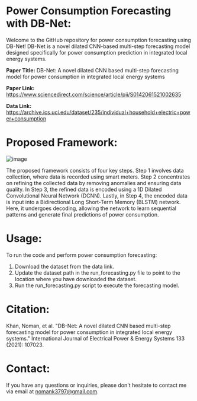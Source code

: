 # Power Consumption Forecasting with DB-Net:
Welcome to the GitHub repository for power consumption forecasting using DB-Net! DB-Net is a novel dilated CNN-based multi-step forecasting model designed specifically for power consumption prediction in integrated local energy systems.

**Paper Title:** DB-Net: A novel dilated CNN based multi-step forecasting model for power consumption in integrated local energy systems

**Paper Link:** https://www.sciencedirect.com/science/article/pii/S0142061521002635

**Data Link:** https://archive.ics.uci.edu/dataset/235/individual+household+electric+power+consumption

# Proposed Framework:

![image](https://github.com/nomank3797/Dilated-CNN-BLSTM-Power-Forecasting/assets/114480394/0d93effb-1fbe-48fc-951a-7c55fd2980c5)

The proposed framework consists of four key steps. Step 1 involves data collection, where data is recorded using smart meters. Step 2 concentrates on refining the collected data by removing anomalies and ensuring data quality. In Step 3, the refined data is encoded using a 1D Dilated Convolutional Neural Network (DCNN). Lastly, in Step 4, the encoded data is input into a Bidirectional Long Short-Term Memory (BLSTM) network. Here, it undergoes decoding, allowing the network to learn sequential patterns and generate final predictions of power consumption.

# Usage:

To run the code and perform power consumption forecasting:

1. Download the dataset from the data link.
2. Update the dataset path in the run_forecasting.py file to point to the location where you have downloaded the dataset.
3. Run the run_forecasting.py script to execute the forecasting model.

# Citation:
Khan, Noman, et al. "DB-Net: A novel dilated CNN based multi-step forecasting model for power consumption in integrated local energy systems." International Journal of Electrical Power & Energy Systems 133 (2021): 107023.
# Contact:
If you have any questions or inquiries, please don't hesitate to contact me via email at nomank3797@gmail.com.
